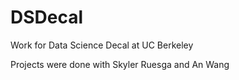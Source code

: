 # DSDecal
Work for Data Science Decal at UC Berkeley 

Projects were done with Skyler Ruesga and An Wang

